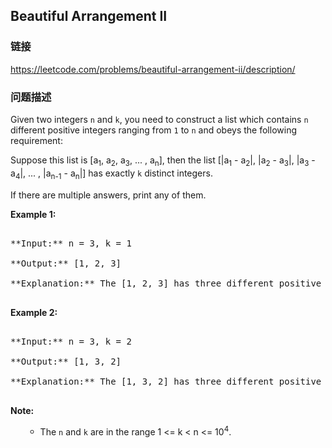 ## Beautiful Arrangement II  
### 链接  
https://leetcode.com/problems/beautiful-arrangement-ii/description/  
### 问题描述

Given two integers `n` and `k`, you need to construct a list which contains `n` different positive integers ranging from `1` to `n` and obeys the following requirement: <br/>

Suppose this list is [a<sub>1</sub>, a<sub>2</sub>, a<sub>3</sub>, ... , a<sub>n</sub>], then the list [|a<sub>1</sub> - a<sub>2</sub>|, |a<sub>2</sub> - a<sub>3</sub>|, |a<sub>3</sub> - a<sub>4</sub>|, ... , |a<sub>n-1</sub> - a<sub>n</sub>|] has exactly `k` distinct integers.



If there are multiple answers, print any of them.


**Example 1:**<br/>
<pre>
**Input:** n = 3, k = 1
**Output:** [1, 2, 3]
**Explanation:** The [1, 2, 3] has three different positive integers ranging from 1 to 3, and the [1, 1] has exactly 1 distinct integer: 1.
</pre>


**Example 2:**<br />
<pre>
**Input:** n = 3, k = 2
**Output:** [1, 3, 2]
**Explanation:** The [1, 3, 2] has three different positive integers ranging from 1 to 3, and the [2, 1] has exactly 2 distinct integers: 1 and 2.
</pre>


**Note:**<br>
<ol>
- The `n` and `k` are in the range 1 <= k < n <= 10<sup>4</sup>.
</ol>

